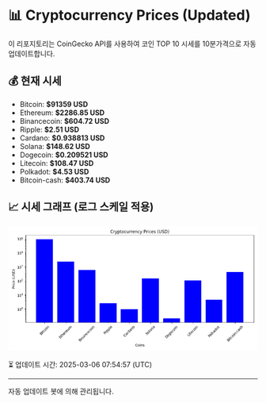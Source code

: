 
# 📊 Cryptocurrency Prices (Updated)

이 리포지토리는 CoinGecko API를 사용하여 코인 TOP 10 시세를 10분가격으로 자동 업데이트합니다.

## 💰 현재 시세
- Bitcoin: **$91359 USD**
- Ethereum: **$2286.85 USD**
- Binancecoin: **$604.72 USD**
- Ripple: **$2.51 USD**
- Cardano: **$0.938813 USD**
- Solana: **$148.62 USD**
- Dogecoin: **$0.209521 USD**
- Litecoin: **$108.47 USD**
- Polkadot: **$4.53 USD**
- Bitcoin-cash: **$403.74 USD**

## 📈 시세 그래프 (로그 스케일 적용)
![Crypto Prices](crypto_prices.png)

⏳ 업데이트 시간: 2025-03-06 07:54:57 (UTC)

---
자동 업데이트 봇에 의해 관리됩니다.
